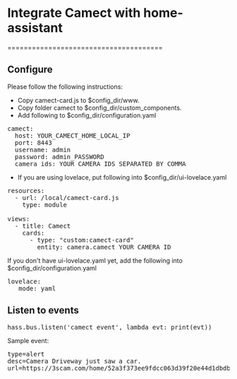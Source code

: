 # Integrate Camect with home-assistant
======================================

## Configure
Please follow the following instructions:
- Copy camect-card.js to $config_dir/www.
- Copy folder camect to $config_dir/custom_components.
- Add following to $config_dir/configuration.yaml
<pre>
camect:
  host: YOUR_CAMECT_HOME_LOCAL_IP
  port: 8443
  username: admin
  password: admin_PASSWORD
  camera_ids: YOUR_CAMERA_IDS_SEPARATED_BY_COMMA
</pre>
- If you are using lovelace, put following into $config_dir/ui-lovelace.yaml
<pre>
resources:
  - url: /local/camect-card.js
    type: module

views:
  - title: Camect
    cards:
      - type: "custom:camect-card"
        entity: camera.camect_YOUR_CAMERA_ID
</pre>
  If you don't have ui-lovelace.yaml yet, add the following into $config_dir/configuration.yaml
<pre>
lovelace:
   mode: yaml
</pre>

## Listen to events
<pre>
hass.bus.listen('camect_event', lambda evt: print(evt))
</pre>
Sample event:
<pre>
type=alert
desc=Camera Driveway just saw a car.
url=https://3scam.com/home/52a3f373ee9fdcc063d39f20e44d1dbdbe82941c/camera?id=4db8194d961644688dea&ts=1556228517560
</pre>
